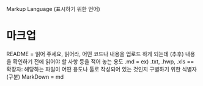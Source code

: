 Markup Language (표시하기 위한 언어)

# 마크업 

README = 읽어 주세요, 읽어라, 어떤 코드나 내용을 업로드 하게 되는데 (추후) 내용을 확인하기 전에 읽어야 할 사항 등을 적어 놓는 용도
.md = ex) .txt, .hwp, .xls  == 확장자: 해당하는 파일이 어떤 용도나 툴로 작성되어 있는 것인지 구별하기 위한 식별자 (구분)
MarkDown = md
